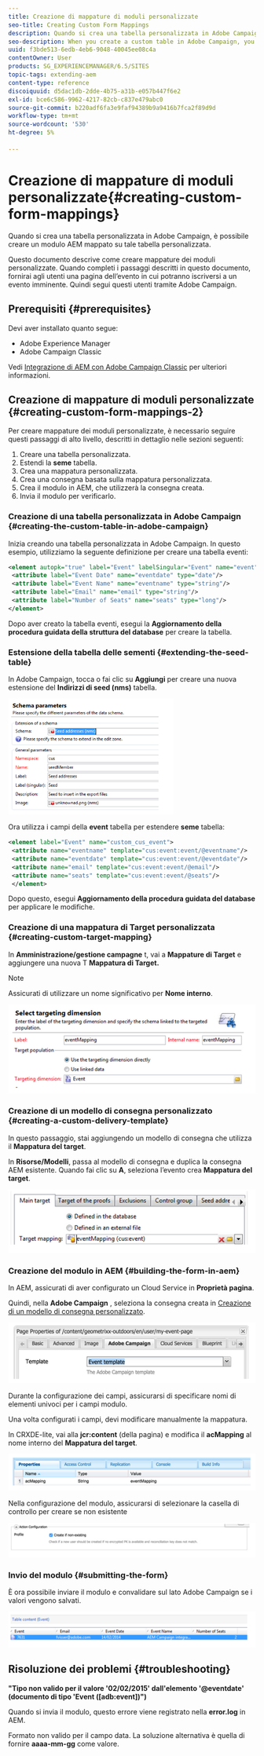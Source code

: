 ```yaml
---
title: Creazione di mappature di moduli personalizzate
seo-title: Creating Custom Form Mappings
description: Quando si crea una tabella personalizzata in Adobe Campaign, è possibile creare un modulo AEM mappato su tale tabella personalizzata
seo-description: When you create a custom table in Adobe Campaign, you may want to build a form in AEM that maps to that custom table
uuid: f3bde513-6edb-4eb6-9048-40045ee08c4a
contentOwner: User
products: SG_EXPERIENCEMANAGER/6.5/SITES
topic-tags: extending-aem
content-type: reference
discoiquuid: d5dac1db-2dde-4b75-a31b-e057b447f6e2
exl-id: bce6c586-9962-4217-82cb-c837e479abc0
source-git-commit: b220adf6fa3e9faf94389b9a9416b7fca2f89d9d
workflow-type: tm+mt
source-wordcount: '530'
ht-degree: 5%

---
```


# Creazione di mappature di moduli personalizzate{#creating-custom-form-mappings}

Quando si crea una tabella personalizzata in Adobe Campaign, è possibile creare un modulo AEM mappato su tale tabella personalizzata.

Questo documento descrive come creare mappature dei moduli personalizzate. Quando completi i passaggi descritti in questo documento, fornirai agli utenti una pagina dell’evento in cui potranno iscriversi a un evento imminente. Quindi segui questi utenti tramite Adobe Campaign.

## Prerequisiti {#prerequisites}

Devi aver installato quanto segue:

* Adobe Experience Manager
* Adobe Campaign Classic

Vedi [Integrazione di AEM con Adobe Campaign Classic](/help/sites-administering/campaignonpremise.md) per ulteriori informazioni.

## Creazione di mappature di moduli personalizzate {#creating-custom-form-mappings-2}

Per creare mappature dei moduli personalizzate, è necessario seguire questi passaggi di alto livello, descritti in dettaglio nelle sezioni seguenti:

1. Creare una tabella personalizzata.
1. Estendi la **seme** tabella.
1. Crea una mappatura personalizzata.
1. Crea una consegna basata sulla mappatura personalizzata.
1. Crea il modulo in AEM, che utilizzerà la consegna creata.
1. Invia il modulo per verificarlo.

### Creazione di una tabella personalizzata in Adobe Campaign {#creating-the-custom-table-in-adobe-campaign}

Inizia creando una tabella personalizzata in Adobe Campaign. In questo esempio, utilizziamo la seguente definizione per creare una tabella eventi:

```xml
<element autopk="true" label="Event" labelSingular="Event" name="event">
 <attribute label="Event Date" name="eventdate" type="date"/>
 <attribute label="Event Name" name="eventname" type="string"/>
 <attribute label="Email" name="email" type="string"/>
 <attribute label="Number of Seats" name="seats" type="long"/>
</element>
```

Dopo aver creato la tabella eventi, esegui la **Aggiornamento della procedura guidata della struttura del database** per creare la tabella.

### Estensione della tabella delle sementi {#extending-the-seed-table}

In Adobe Campaign, tocca o fai clic su **Aggiungi** per creare una nuova estensione del **Indirizzi di seed (nms)** tabella.

![chlimage_1-194](assets/chlimage_1-194.png)

Ora utilizza i campi della **event** tabella per estendere **seme** tabella:

```xml
<element label="Event" name="custom_cus_event">
 <attribute name="eventname" template="cus:event:event/@eventname"/>
 <attribute name="eventdate" template="cus:event:event/@eventdate"/>
 <attribute name="email" template="cus:event:event/@email"/>
 <attribute name="seats" template="cus:event:event/@seats"/>
 </element>
```

Dopo questo, esegui **Aggiornamento della procedura guidata del database** per applicare le modifiche.

### Creazione di una mappatura di Target personalizzata {#creating-custom-target-mapping}

In **Amministrazione/gestione campagne** t, vai a **Mappature di Target** e aggiungere una nuova T **Mappatura di Target.**

>[!NOTE]
>
>Assicurati di utilizzare un nome significativo per **Nome interno**.

![chlimage_1-195](assets/chlimage_1-195.png)

### Creazione di un modello di consegna personalizzato {#creating-a-custom-delivery-template}

In questo passaggio, stai aggiungendo un modello di consegna che utilizza il **Mappatura del target**.

In **Risorse/Modelli**, passa al modello di consegna e duplica la consegna AEM esistente. Quando fai clic su **A**, seleziona l’evento crea **Mappatura del target**.

![chlimage_1-196](assets/chlimage_1-196.png)

### Creazione del modulo in AEM {#building-the-form-in-aem}

In AEM, assicurati di aver configurato un Cloud Service in **Proprietà pagina**.

Quindi, nella **Adobe Campaign** , seleziona la consegna creata in [Creazione di un modello di consegna personalizzato](#creating-a-custom-delivery-template).

![chlimage_1-197](assets/chlimage_1-197.png)

Durante la configurazione dei campi, assicurarsi di specificare nomi di elementi univoci per i campi modulo.

Una volta configurati i campi, devi modificare manualmente la mappatura.

In CRXDE-lite, vai alla **jcr:content** (della pagina) e modifica il **acMapping** al nome interno del **Mappatura del target**.

![chlimage_1-198](assets/chlimage_1-198.png)

Nella configurazione del modulo, assicurarsi di selezionare la casella di controllo per creare se non esistente

![chlimage_1-199](assets/chlimage_1-199.png)

### Invio del modulo {#submitting-the-form}

È ora possibile inviare il modulo e convalidare sul lato Adobe Campaign se i valori vengono salvati.

![chlimage_1-200](assets/chlimage_1-200.png)

## Risoluzione dei problemi {#troubleshooting}

**&quot;Tipo non valido per il valore &#39;02/02/2015&#39; dall&#39;elemento &#39;@eventdate&#39; (documento di tipo &#39;Event ([adb:event])&quot;)**

Quando si invia il modulo, questo errore viene registrato nella **error.log** in AEM.

Formato non valido per il campo data. La soluzione alternativa è quella di fornire **aaaa-mm-gg** come valore.
